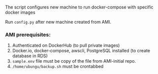 The script configures new machine to run docker-compose with specific docker images

Run `config.py` after new machine created from AMI.

### AMI prerequisites:
1. Authenticated on DockerHub (to pull private images)
2. Docker.io, docker-compose, awscli, PostgreSQL installed (to create database in RDS)
3. `sample.env` file must be copy of the file from AMI-initial repo.
4. `/home/ubungu/backup.sh` must be crontabbed
